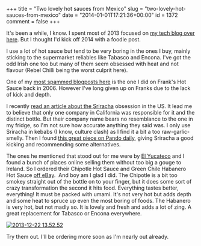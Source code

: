 +++
title = "Two lovely hot sauces from Mexico"
slug = "two-lovely-hot-sauces-from-mexico"
date = "2014-01-01T17:21:36+00:00"
id = 1372
comment = false
+++

It's been a while, I know. I spent most of 2013 focused on [my tech blog over here](http://conoroneill.net/). But I thought I'd kick off 2014 with a foodie post.

I use a lot of hot sauce but tend to be very boring in the ones I buy, mainly sticking to the supermarket reliables like Tabasco and Encona. I've got the odd Irish one too but many of them seem obsessed with heat and not flavour (Rebel Chilli being the worst culprit here).

One of my [most spammed blogposts here](http://conoroneill.com/2006/03/31/buffalo-wings-mmm-tasty-but-not-so-hot/) is the one I did on Frank's Hot Sauce back in 2006\. However I've long given up on Franks due to the lack of kick and depth.

I recently [read an article about the Sriracha](http://qz.com/132738/the-highly-unusual-company-behind-siracha-the-worlds-coolest-hot-sauce/) obsession in the US. It lead me to believe that only one company in California was responsible for it and the distinct bottle. But their company name bears no resemblance to the one in my fridge, so I'm not sure how accurate anything they said was. I only use Sriracha in kebabs (I know, culture clash) as I find it a bit a too raw-garlic-smelly. Then I found [this great piece on Pando daily](http://pando.com/2013/12/12/lets-face-it-sriracha-isnt-that-good/), giving Sriracha a good kicking and recommending some alternatives.

The ones he mentioned that stood out for me were by [El Yucateco](http://www.elyucateco.com/) and I found a bunch of places online selling them without too big a gouge to Ireland. So I ordered their Chipotle Hot Sauce and Green Chile Habanero Hot Sauce [off eBay](http://www.ebay.co.uk/itm/El-Yucateco-Chipotle-Hot-Sauce-/131057906997?ssPageName=ADME:L:OU:IE:3160).  And boy am I glad I did. The Chipotle is a bit too smokey straight out of the bottle on to your finger, but it does some sort of crazy transformation the second it hits food. Everything tastes better, everything! It must be packed with umami. It's not very hot but adds depth and some heat to spruce up even the most boring of foods. The Habanero is very hot, but not madly so. It is lovely and fresh and adds a lot of zing. A great replacement for Tabasco or Encona everywhere.

[![2013-12-22 13.52.52](https://d1tidq54inel9p.cloudfront.net/wp-content/uploads/2014/01/2013-12-22-13.52.52.jpg)](https://d1tidq54inel9p.cloudfront.net/wp-content/uploads/2014/01/2013-12-22-13.52.52.jpg)

Try them out. I'll be ordering more soon as I'm nearly out already.

&nbsp;
